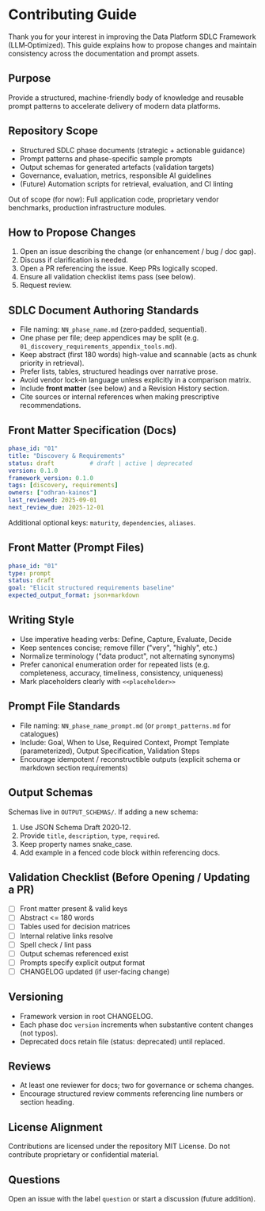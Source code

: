 # Contributing Guide

Thank you for your interest in improving the Data Platform SDLC Framework (LLM‑Optimized). This guide explains how to propose changes and maintain consistency across the documentation and prompt assets.

## Purpose
Provide a structured, machine-friendly body of knowledge and reusable prompt patterns to accelerate delivery of modern data platforms.

## Repository Scope
- Structured SDLC phase documents (strategic + actionable guidance)
- Prompt patterns and phase-specific sample prompts
- Output schemas for generated artefacts (validation targets)
- Governance, evaluation, metrics, responsible AI guidelines
- (Future) Automation scripts for retrieval, evaluation, and CI linting

Out of scope (for now): Full application code, proprietary vendor benchmarks, production infrastructure modules.

## How to Propose Changes
1. Open an issue describing the change (or enhancement / bug / doc gap).
2. Discuss if clarification is needed.
3. Open a PR referencing the issue. Keep PRs logically scoped.
4. Ensure all validation checklist items pass (see below).
5. Request review.

## SDLC Document Authoring Standards
- File naming: `NN_phase_name.md` (zero‑padded, sequential).
- One phase per file; deep appendices may be split (e.g. `01_discovery_requirements_appendix_tools.md`).
- Keep abstract (first 180 words) high-value and scannable (acts as chunk priority in retrieval).
- Prefer lists, tables, structured headings over narrative prose.
- Avoid vendor lock‑in language unless explicitly in a comparison matrix.
- Include **front matter** (see below) and a Revision History section.
- Cite sources or internal references when making prescriptive recommendations.

## Front Matter Specification (Docs)
```yaml
phase_id: "01"
title: "Discovery & Requirements"
status: draft          # draft | active | deprecated
version: 0.1.0
framework_version: 0.1.0
tags: [discovery, requirements]
owners: ["odhran-kainos"]
last_reviewed: 2025-09-01
next_review_due: 2025-12-01
```
Additional optional keys: `maturity`, `dependencies`, `aliases`.

## Front Matter (Prompt Files)
```yaml
phase_id: "01"
type: prompt
status: draft
goal: "Elicit structured requirements baseline"
expected_output_format: json+markdown
```

## Writing Style
- Use imperative heading verbs: Define, Capture, Evaluate, Decide
- Keep sentences concise; remove filler ("very", "highly", etc.)
- Normalize terminology ("data product", not alternating synonyms)
- Prefer canonical enumeration order for repeated lists (e.g. completeness, accuracy, timeliness, consistency, uniqueness)
- Mark placeholders clearly with `<<placeholder>>`

## Prompt File Standards
- File naming: `NN_phase_name_prompt.md` (or `prompt_patterns.md` for catalogues)
- Include: Goal, When to Use, Required Context, Prompt Template (parameterized), Output Specification, Validation Steps
- Encourage idempotent / reconstructible outputs (explicit schema or markdown section requirements)

## Output Schemas
Schemas live in `OUTPUT_SCHEMAS/`. If adding a new schema:
1. Use JSON Schema Draft 2020‑12.
2. Provide `title`, `description`, `type`, `required`.
3. Keep property names snake_case.
4. Add example in a fenced code block within referencing docs.

## Validation Checklist (Before Opening / Updating a PR)
- [ ] Front matter present & valid keys
- [ ] Abstract <= 180 words
- [ ] Tables used for decision matrices
- [ ] Internal relative links resolve
- [ ] Spell check / lint pass
- [ ] Output schemas referenced exist
- [ ] Prompts specify explicit output format
- [ ] CHANGELOG updated (if user-facing change)

## Versioning
- Framework version in root CHANGELOG.
- Each phase doc `version` increments when substantive content changes (not typos).
- Deprecated docs retain file (status: deprecated) until replaced.

## Reviews
- At least one reviewer for docs; two for governance or schema changes.
- Encourage structured review comments referencing line numbers or section heading.

## License Alignment
Contributions are licensed under the repository MIT License. Do not contribute proprietary or confidential material.

## Questions
Open an issue with the label `question` or start a discussion (future addition).